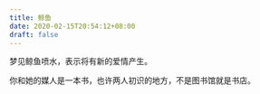 ```yaml
---
title: 鲸鱼
date: 2020-02-15T20:54:12+08:00
draft: false
---
```


梦见鲸鱼喷水，表示将有新的爱情产生。

你和她的媒人是一本书，也许两人初识的地方，不是图书馆就是书店。


